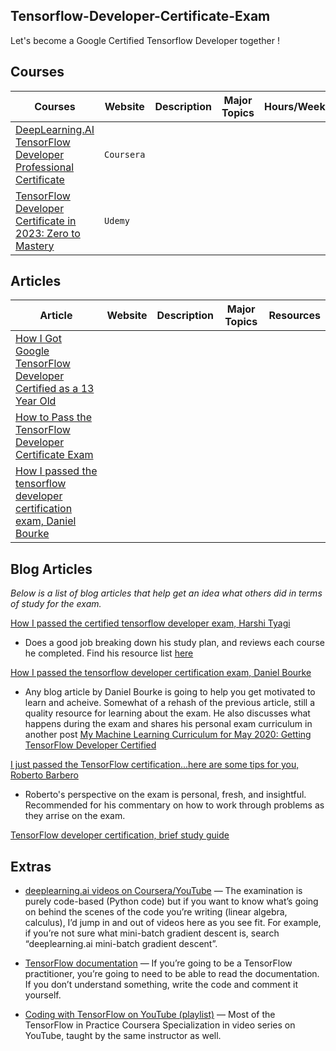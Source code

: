 ## Tensorflow-Developer-Certificate-Exam

Let's become a Google Certified Tensorflow Developer together !


## Courses 

| Courses | Website | Description | Major Topics | Hours/Weeks | GitHub | Resources | Blog | Video |
|---------|-------------|--------------|-------------|------|-------|--------|---------|-----------|
| [DeepLearning.AI TensorFlow Developer Professional Certificate]() |  `Coursera`| 
| [TensorFlow Developer Certificate in 2023: Zero to Mastery](https://www.udemy.com/course/tensorflow-developer-certificate-machine-learning-zero-to-mastery/)| `Udemy` | 




## Articles 

| Article | Website| Description | Major Topics | Resources |
|---------|---------|------------|--------------|-----------|
| [How I Got Google TensorFlow Developer Certified as a 13 Year Old](https://medium.com/@preelite0/how-i-got-google-tensorflow-developer-certified-as-a-13-years-old-93a30c2e6ec7) |
| [How to Pass the TensorFlow Developer Certificate Exam](https://www.freecodecamp.org/news/how-i-passed-the-certified-tensorflow-developer-exam/) |
| [How I passed the tensorflow developer certification exam, Daniel Bourke](https://towardsdatascience.com/how-i-passed-the-tensorflow-developer-certification-exam-f5672a1eb641) |


## Blog Articles 

*Below is a list of blog articles that help get an idea what others did in terms of study for the exam.*

[How I passed the certified tensorflow developer exam, Harshi Tyagi](https://www.freecodecamp.org/news/how-i-passed-the-certified-tensorflow-developer-exam/) 
- Does a good job breaking down his study plan, and reviews each course he completed. Find his resource list [here](https://www.notion.so/15049893501f4387893a5de0059ef8a5?v=9154c52a61494668b12802f157bce0d4)

[How I passed the tensorflow developer certification exam, Daniel Bourke](https://towardsdatascience.com/how-i-passed-the-tensorflow-developer-certification-exam-f5672a1eb641) 
- Any blog article by Daniel Bourke is going to help you get motivated to learn and acheive. Somewhat of a rehash of the previous article, still a quality resource for learning about the exam. He also discusses what happens during the exam and shares his personal exam curriculum in another post [My Machine Learning Curriculum for May 2020: Getting TensorFlow Developer Certified](https://www.mrdbourke.com/ml-study-may-2020/)

[I just passed the TensorFlow certification...here are some tips for you, Roberto Barbero](https://medium.com/@rbarbero/tensorflow-certification-tips-d1e0385668c8) 
- Roberto's perspective on the exam is personal, fresh, and insightful. Recommended for his commentary on how to work through problems as they arrise on the exam.

[TensorFlow developer certification, brief study guide](https://www.linkedin.com/pulse/tensorflow-developer-certification-vivek-bombatkar/)




## Extras

- [deeplearning.ai videos on Coursera/YouTube](https://www.youtube.com/channel/UCcIXc5mJsHVYTZR1maL5l9w/playlists) — The examination is purely code-based (Python code) but if you want to know what’s going on behind the scenes of the code you’re writing (linear algebra, calculus), I’d jump in and out of videos here as you see fit. For example, if you’re not sure what mini-batch gradient descent is, search “deeplearning.ai mini-batch gradient descent”.

- [TensorFlow documentation](https://www.tensorflow.org/api_docs/python/tf) — If you’re going to be a TensorFlow practitioner, you’re going to need to be able to read the documentation. If you don’t understand something, write the code and comment it yourself.

- [Coding with TensorFlow on YouTube (playlist)](https://www.youtube.com/playlist?list=PLQY2H8rRoyvwLbzbnKJ59NkZvQAW9wLbx) — Most of the TensorFlow in Practice Coursera Specialization in video series on YouTube, taught by the same instructor as well.
